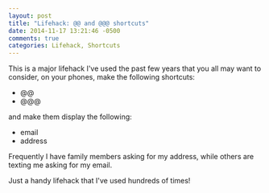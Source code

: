```yaml
---
layout: post
title: "Lifehack: @@ and @@@ shortcuts"
date: 2014-11-17 13:21:46 -0500
comments: true
categories: Lifehack, Shortcuts
---
```


This is a major lifehack I've used the past few years that you all may want to consider, on your phones, make the following shortcuts:

  - @@
  - @@@
 
and make them display the following:

  - email
  - address

Frequently I have family members asking for my address, while others are texting me asking for my email.

Just a handy lifehack that I've used hundreds of times!